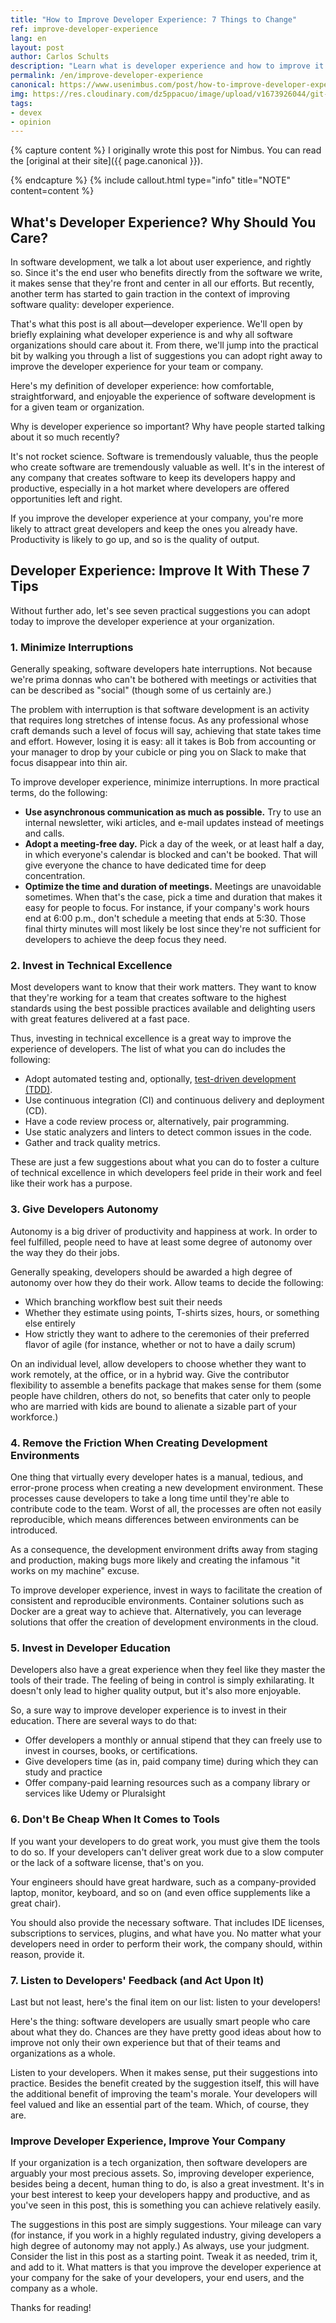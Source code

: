 ```yaml
---
title: "How to Improve Developer Experience: 7 Things to Change"
ref: improve-developer-experience
lang: en
layout: post
author: Carlos Schults
description: "Learn what is developer experience and how to improve it in your organization"
permalink: /en/improve-developer-experience
canonical: https://www.usenimbus.com/post/how-to-improve-developer-experience-7-things-to-change
img: https://res.cloudinary.com/dz5ppacuo/image/upload/v1673926044/git-beautiful-history/git-beautiful-history-cover.png
tags:
- devex
- opinion
---
```


{% capture content %}
I originally wrote this post for Nimbus. You can read the [original at their site]({{ page.canonical }}).

{% endcapture %}
{% include callout.html type="info" title="NOTE"  content=content %}

## What's Developer Experience? Why Should You Care?

In software development, we talk a lot about user experience, and rightly so. Since it's the end user who benefits directly from the software we write, it makes sense that they're front and center in all our efforts. But recently, another term has started to gain traction in the context of improving software quality: developer experience.

That's what this post is all about—developer experience. We'll open by briefly explaining what developer experience is and why all software organizations should care about it. From there, we'll jump into the practical bit by walking you through a list of suggestions you can adopt right away to improve the developer experience for your team or company.

Here's my definition of developer experience: how comfortable, straightforward, and enjoyable the experience of software development is for a given team or organization.

Why is developer experience so important? Why have people started talking about it so much recently?

It's not rocket science. Software is tremendously valuable, thus the people who create software are tremendously valuable as well. It's in the interest of any company that creates software to keep its developers happy and productive, especially in a hot market where developers are offered opportunities left and right.

If you improve the developer experience at your company, you're more likely to attract great developers and keep the ones you already have. Productivity is likely to go up, and so is the quality of output.

## Developer Experience: Improve It With These 7 Tips

Without further ado, let's see seven practical suggestions you can adopt today to improve the developer experience at your organization.

### **1. Minimize Interruptions**

Generally speaking, software developers hate interruptions. Not because we're prima donnas who can't be bothered with meetings or activities that can be described as "social" (though some of us certainly are.)

The problem with interruption is that software development is an activity that requires long stretches of intense focus. As any professional whose craft demands such a level of focus will say, achieving that state takes time and effort. However, losing it is easy: all it takes is Bob from accounting or your manager to drop by your cubicle or ping you on Slack to make that focus disappear into thin air.

To improve developer experience, minimize interruptions. In more practical terms, do the following:

*   **Use asynchronous communication as much as possible.** Try to use an internal newsletter, wiki articles, and e-mail updates instead of meetings and calls.
*   **Adopt a meeting-free day.** Pick a day of the week, or at least half a day, in which everyone's calendar is blocked and can't be booked. That will give everyone the chance to have dedicated time for deep concentration.
*   **Optimize the time and duration of meetings.** Meetings are unavoidable sometimes. When that's the case, pick a time and duration that makes it easy for people to focus. For instance, if your company's work hours end at 6:00 p.m., don't schedule a meeting that ends at 5:30. Those final thirty minutes will most likely be lost since they're not sufficient for developers to achieve the deep focus they need.

### **2. Invest in Technical Excellence**

Most developers want to know that their work matters. They want to know that they're working for a team that creates software to the highest standards using the best possible practices available and delighting users with great features delivered at a fast pace.

Thus, investing in technical excellence is a great way to improve the experience of developers. The list of what you can do includes the following:

*   Adopt automated testing and, optionally, [test-driven development (TDD)](/en/csharp-unit-testing-intro-tdd/).
*   Use continuous integration (CI) and continuous delivery and deployment (CD).
*   Have a code review process or, alternatively, pair programming.
*   Use static analyzers and linters to detect common issues in the code.
*   Gather and track quality metrics.

These are just a few suggestions about what you can do to foster a culture of technical excellence in which developers feel pride in their work and feel like their work has a purpose.

### **3. Give Developers Autonomy**

Autonomy is a big driver of productivity and happiness at work. In order to feel fulfilled, people need to have at least some degree of autonomy over the way they do their jobs.

Generally speaking, developers should be awarded a high degree of autonomy over how they do their work. Allow teams to decide the following:

*   Which branching workflow best suit their needs
*   Whether they estimate using points, T-shirts sizes, hours, or something else entirely
*   How strictly they want to adhere to the ceremonies of their preferred flavor of agile (for instance, whether or not to have a daily scrum)

On an individual level, allow developers to choose whether they want to work remotely, at the office, or in a hybrid way. Give the contributor flexibility to assemble a benefits package that makes sense for them (some people have children, others do not, so benefits that cater only to people who are married with kids are bound to alienate a sizable part of your workforce.)

### **4. Remove the Friction When Creating Development Environments**

One thing that virtually every developer hates is a manual, tedious, and error-prone process when creating a new development environment. These processes cause developers to take a long time until they're able to contribute code to the team. Worst of all, the processes are often not easily reproducible, which means differences between environments can be introduced.

As a consequence, the development environment drifts away from staging and production, making bugs more likely and creating the infamous "it works on my machine" excuse.

To improve developer experience, invest in ways to facilitate the creation of consistent and reproducible environments. Container solutions such as Docker are a great way to achieve that. Alternatively, you can leverage solutions that offer the creation of development environments in the cloud.

### **5. Invest in Developer Education**

Developers also have a great experience when they feel like they master the tools of their trade. The feeling of being in control is simply exhilarating. It doesn't only lead to higher quality output, but it's also more enjoyable.

So, a sure way to improve developer experience is to invest in their education. There are several ways to do that:

*   Offer developers a monthly or annual stipend that they can freely use to invest in courses, books, or certifications.
*   Give developers time (as in, paid company time) during which they can study and practice
*   Offer company-paid learning resources such as a company library or services like Udemy or Pluralsight

### **6. Don't Be Cheap When It Comes to Tools**

If you want your developers to do great work, you must give them the tools to do so. If your developers can't deliver great work due to a slow computer or the lack of a software license, that's on you.

Your engineers should have great hardware, such as a company-provided laptop, monitor, keyboard, and so on (and even office supplements like a great chair).

You should also provide the necessary software. That includes IDE licenses, subscriptions to services, plugins, and what have you. No matter what your developers need in order to perform their work, the company should, within reason, provide it.

### **7. Listen to Developers' Feedback (and Act Upon It)**

Last but not least, here's the final item on our list: listen to your developers!

Here's the thing: software developers are usually smart people who care about what they do. Chances are they have pretty good ideas about how to improve not only their own experience but that of their teams and organizations as a whole.

Listen to your developers. When it makes sense, put their suggestions into practice. Besides the benefit created by the suggestion itself, this will have the additional benefit of improving the team's morale. Your developers will feel valued and like an essential part of the team. Which, of course, they are.

### **Improve Developer Experience, Improve Your Company**

If your organization is a tech organization, then software developers are arguably your most precious assets. So, improving developer experience, besides being a decent, human thing to do, is also a great investment. It's in your best interest to keep your developers happy and productive, and as you've seen in this post, this is something you can achieve relatively easily.

The suggestions in this post are simply suggestions. Your mileage can vary (for instance, if you work in a highly regulated industry, giving developers a high degree of autonomy may not apply.) As always, use your judgment. Consider the list in this post as a starting point. Tweak it as needed, trim it, and add to it. What matters is that you improve the developer experience at your company for the sake of your developers, your end users, and the company as a whole.

Thanks for reading!